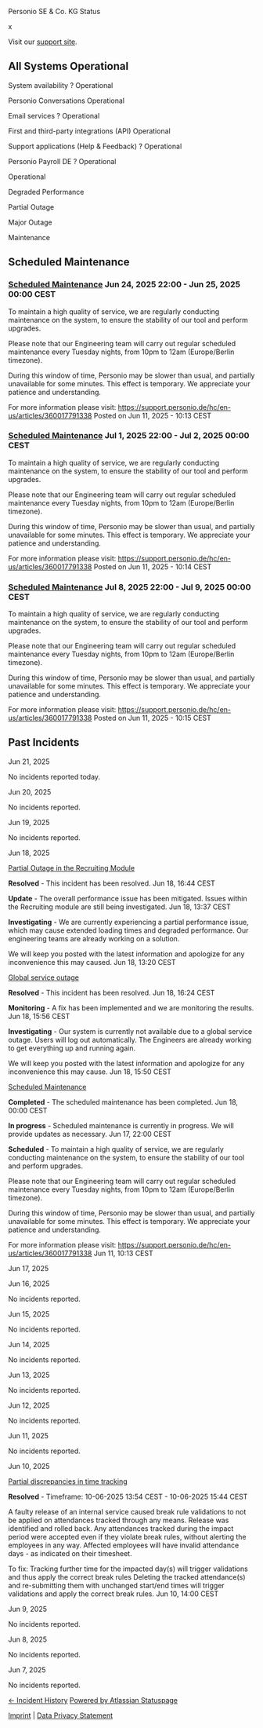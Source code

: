 Personio SE & Co. KG Status

[](https://www.personio.de/)

[](https://status.personio.de/#)

[](https://status.personio.de/#updates-dropdown-support)  x

 Visit our [support site](https://support.personio.de/hc/en-us).

 All Systems Operational
----------

 System availability ?  Operational

 Personio Conversations  Operational

 Email services ?  Operational

 First and third-party integrations (API)  Operational

 Support applications (Help & Feedback) ?  Operational

 Personio Payroll DE ?  Operational

 Operational

 Degraded Performance

 Partial Outage

 Major Outage

 Maintenance

Scheduled Maintenance
----------

### [Scheduled Maintenance](https://status.personio.de/incidents/xjh2whjp1yq5)  Jun 24, 2025 22:00 - Jun 25, 2025 00:00 CEST  ###

To maintain a high quality of service, we are regularly conducting maintenance on the system, to ensure the stability of our tool and perform upgrades.

Please note that our Engineering team will carry out regular scheduled maintenance every Tuesday nights, from 10pm to 12am (Europe/Berlin timezone).

During this window of time, Personio may be slower than usual, and partially unavailable for some minutes. This effect is temporary. We appreciate your patience and understanding.

For more information please visit: <https://support.personio.de/hc/en-us/articles/360017791338>
Posted on Jun 11, 2025 - 10:13 CEST

### [Scheduled Maintenance](https://status.personio.de/incidents/glt1m3tq08vt)  Jul  1, 2025 22:00 - Jul  2, 2025 00:00 CEST  ###

To maintain a high quality of service, we are regularly conducting maintenance on the system, to ensure the stability of our tool and perform upgrades.

Please note that our Engineering team will carry out regular scheduled maintenance every Tuesday nights, from 10pm to 12am (Europe/Berlin timezone).

During this window of time, Personio may be slower than usual, and partially unavailable for some minutes. This effect is temporary. We appreciate your patience and understanding.

For more information please visit: <https://support.personio.de/hc/en-us/articles/360017791338>
Posted on Jun 11, 2025 - 10:14 CEST

### [Scheduled Maintenance](https://status.personio.de/incidents/5zfpd2zz9z5p)  Jul  8, 2025 22:00 - Jul  9, 2025 00:00 CEST  ###

To maintain a high quality of service, we are regularly conducting maintenance on the system, to ensure the stability of our tool and perform upgrades.

Please note that our Engineering team will carry out regular scheduled maintenance every Tuesday nights, from 10pm to 12am (Europe/Berlin timezone).

During this window of time, Personio may be slower than usual, and partially unavailable for some minutes. This effect is temporary. We appreciate your patience and understanding.

For more information please visit: <https://support.personio.de/hc/en-us/articles/360017791338>
Posted on Jun 11, 2025 - 10:15 CEST

Past Incidents
----------

Jun 21, 2025

No incidents reported today.

Jun 20, 2025

No incidents reported.

Jun 19, 2025

No incidents reported.

Jun 18, 2025

[Partial Outage in the Recruiting Module](https://status.personio.de/incidents/z15vkfgdvx72)

**Resolved** - This incident has been resolved.
 Jun 18, 16:44 CEST

**Update** - The overall performance issue has been mitigated. Issues within the Recruiting module are still being investigated.
 Jun 18, 13:37 CEST

**Investigating** - We are currently experiencing a partial performance issue, which may cause extended loading times and degraded performance. Our engineering teams are already working on a solution.

We will keep you posted with the latest information and apologize for any inconvenience this may caused.
 Jun 18, 13:20 CEST

[Global service outage](https://status.personio.de/incidents/sl5vt8hsn7br)

**Resolved** - This incident has been resolved.
 Jun 18, 16:24 CEST

**Monitoring** - A fix has been implemented and we are monitoring the results.
 Jun 18, 15:56 CEST

**Investigating** - Our system is currently not available due to a global service outage. Users will log out automatically. The Engineers are already working to get everything up and running again.

We will keep you posted with the latest information and apologize for any inconvenience this may cause.
 Jun 18, 15:50 CEST

[Scheduled Maintenance](https://status.personio.de/incidents/n2r3ls59ztby)

**Completed** - The scheduled maintenance has been completed.
 Jun 18, 00:00 CEST

**In progress** - Scheduled maintenance is currently in progress. We will provide updates as necessary.
 Jun 17, 22:00 CEST

**Scheduled** - To maintain a high quality of service, we are regularly conducting maintenance on the system, to ensure the stability of our tool and perform upgrades.

Please note that our Engineering team will carry out regular scheduled maintenance every Tuesday nights, from 10pm to 12am (Europe/Berlin timezone).

During this window of time, Personio may be slower than usual, and partially unavailable for some minutes. This effect is temporary. We appreciate your patience and understanding.

For more information please visit: <https://support.personio.de/hc/en-us/articles/360017791338>
 Jun 11, 10:13 CEST

Jun 17, 2025

Jun 16, 2025

No incidents reported.

Jun 15, 2025

No incidents reported.

Jun 14, 2025

No incidents reported.

Jun 13, 2025

No incidents reported.

Jun 12, 2025

No incidents reported.

Jun 11, 2025

No incidents reported.

Jun 10, 2025

[Partial discrepancies in time tracking](https://status.personio.de/incidents/bbvnpvhwpq4y)

**Resolved** - Timeframe: 10-06-2025 13:54 CEST - 10-06-2025 15:44 CEST

A faulty release of an internal service caused break rule validations to not be applied on attendances tracked through any means. Release was identified and rolled back. Any attendances tracked during the impact period were accepted even if they violate break rules, without alerting the employees in any way. Affected employees will have invalid attendance days - as indicated on their timesheet.

To fix:
Tracking further time for the impacted day(s) will trigger validations and thus apply the correct break rules
Deleting the tracked attendance(s) and re-submitting them with unchanged start/end times will trigger validations and apply the correct break rules.
 Jun 10, 14:00 CEST

Jun  9, 2025

No incidents reported.

Jun  8, 2025

No incidents reported.

Jun  7, 2025

No incidents reported.

[← Incident History](https://status.personio.de/history) [Powered by Atlassian Statuspage](https://www.atlassian.com/software/statuspage?utm_campaign=status.personio.de&utm_content=SP-notifications&utm_medium=powered-by&utm_source=inapp)

[Imprint](https://www.personio.de/impressum/) | [Data Privacy Statement](https://www.personio.de/datenschutzerklaerung/)
